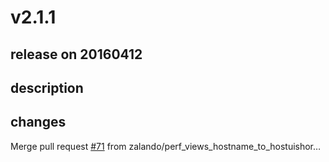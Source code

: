 # v2.1.1

## release on 20160412

## description

## changes

Merge pull request <a class="issue-link js-issue-link" data-error-text="Failed to load title" data-id="143022132" data-permission-text="Title is private" data-url="https://github.com/zalando/PGObserver/issues/71" data-hovercard-type="pull_request" data-hovercard-url="/zalando/PGObserver/pull/71/hovercard" href="https://github.com/zalando/PGObserver/pull/71">#71</a> from zalando/perf_views_hostname_to_hostuishor…

